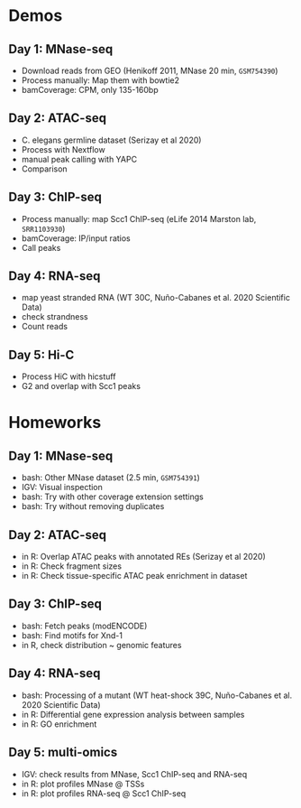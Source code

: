 # Demos

## Day 1: MNase-seq

- Download reads from GEO (Henikoff 2011, MNase 20 min, `GSM754390`)
- Process manually: Map them with bowtie2
- bamCoverage: CPM, only 135-160bp

## Day 2: ATAC-seq 

- C. elegans germline dataset (Serizay et al 2020)
- Process with Nextflow
- manual peak calling with YAPC
- Comparison

## Day 3: ChIP-seq

- Process manually: map Scc1 ChIP-seq (eLife 2014 Marston lab, `SRR1103930`)
- bamCoverage: IP/input ratios
- Call peaks

## **Day 4: RNA-seq**

- map yeast stranded RNA (WT 30C, Nuño-Cabanes et al. 2020 Scientific Data)
- check strandness
- Count reads 

## **Day 5: Hi-C**

- Process HiC with hicstuff
- G2 and overlap with Scc1 peaks

# Homeworks

## Day 1: MNase-seq

* bash: Other MNase dataset (2.5 min, `GSM754391`)
* IGV: Visual inspection 
* bash: Try with other coverage extension settings 
* bash: Try without removing duplicates

## Day 2: ATAC-seq

* in R: Overlap ATAC peaks with annotated REs (Serizay et al 2020)
* in R: Check fragment sizes
* in R: Check tissue-specific ATAC peak enrichment in dataset

## Day 3: ChIP-seq

* bash: Fetch peaks (modENCODE)
* bash: Find motifs for Xnd-1
* in R, check distribution ~ genomic features

## **Day 4: RNA-seq**

* bash: Processing of a mutant (WT heat-shock 39C, Nuño-Cabanes et al. 2020 Scientific Data)
* in R: Differential gene expression analysis between samples
* in R: GO enrichment

## **Day 5: multi-omics**

* IGV: check results from MNase, Scc1 ChIP-seq and RNA-seq
* in R: plot profiles MNase @ TSSs
* in R: plot profiles RNA-seq @ Scc1 ChIP-seq 